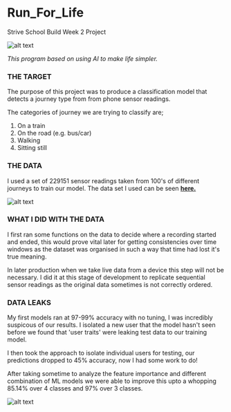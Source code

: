 # Run_For_Life
Strive School Build Week 2 Project


![alt text](https://www.ft.com/__origami/service/image/v2/images/raw/https://d1e00ek4ebabms.cloudfront.net/production/6911fc1a-b440-4a95-b91d-00644192aff8.jpg?source=next&fit=scale-down&quality=highest&width=1067 "Logo Title Text 1")




*This program based on using AI to make life simpler.*

### THE TARGET

The purpose of this project was to produce a classification model that detects a journey type from from phone sensor readings.
    
The categories of journey we are trying to classify are;

1. On a train
2. On the road (e.g. bus/car)
3. Walking
4. Sitting still


### THE DATA

I used a set of 229151 sensor readings taken from 100's of different journeys to train our model. The data set I used can be seen [**here.**](https://www.researchgate.net/profile/Charith-Perera-2) 

![alt text](https://www.researchgate.net/profile/Charith-Perera-2/publication/234017923/figure/fig2/AS:667614586101765@1536183129256/Sensors-in-Mobile-Phones.png "Logo Title Text 1")



### WHAT I DID WITH THE DATA

I first ran some functions on the data to decide where a recording started and ended, this would prove vital
later for getting consistencies over time windows as the dataset was organised in such a way that time had lost
it's true meaning.

In later production when we take live data from a device this step will not be necessary. I did it at this stage of development to replicate sequential sensor readings as the original data sometimes is not correctly ordered.



### DATA LEAKS

My first models ran at 97-99% accuracy with no tuning, I was incredibly suspicous of our results. I isolated a new user that the model hasn't seen before we found that 'user traits' were leaking test data to our training model.

I then took the approach to isolate individual users for testing, our predictions dropped to 45% accuracy, now I had some work to do!

After taking sometime to analyze the feature importance and different combination of ML models we were able to improve this upto a whopping 85.14% over 4 classes and 97% over 3 classes.

![alt text](https://www.zivver.eu/hubfs/Data_Breach_vs.%20Data_leak_explained_zivve_blog_en.jpg "Logo Title Text 1")

